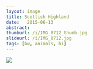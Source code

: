 ```yaml
---
layout: image
title: Scottish Highland
date:   2015-06-13
abstract: 
thumburl: /i/IMG_8712_thumb.jpg
slideurl: /i/IMG_8712.jpg
tags: [bw, animals, hi]
---
```

![]({{site.url}}/i/IMG_8712.jpg)

